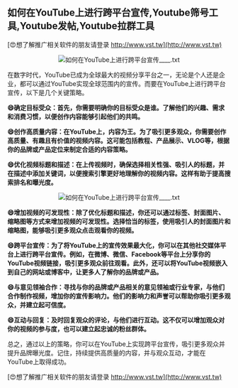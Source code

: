 ## **如何在YouTube上进行跨平台宣传,Youtube筛号工具,Youtube发帖,Youtube拉群工具**

[😍想了解推广相关软件的朋友请登录 http://www.vst.tw](http://www.vst.tw)

 <center><img src="https://vst.tw/MP4/tuiguang/png/4.png" alt="如何在YouTube上进行跨平台宣传____.txt"></center>

在数字时代，YouTube已成为全球最大的视频分享平台之一，无论是个人还是企业，都可以通过YouTube实现全球范围内的宣传。而要在YouTube上进行跨平台宣传，以下是几个关键策略。

**😄确定目标受众：首先，你需要明确你的目标受众是谁。了解他们的兴趣、需求和消费习惯，以便创作内容能够引起他们的共鸣。**

**😄创作高质量内容：在YouTube上，内容为王。为了吸引更多观众，你需要创作高质量、有趣且有价值的视频内容。这可能包括教程、产品展示、VLOG等，根据你的品牌或产品定位来制定合适的内容策略。**

**😄优化视频标题和描述：在上传视频时，确保选择相关性强、吸引人的标题，并在描述中添加关键词，以便搜索引擎更好地理解你的视频内容。这样有助于提高搜索排名和曝光度。**

 <center><img src="https://vst.tw/MP4/tuiguang/png/8.png" alt="如何在YouTube上进行跨平台宣传____.txt"></center>

**😄增加视频的可发现性：除了优化标题和描述，你还可以通过标签、封面图片、缩略图等方式来增加视频的可发现性。选择恰当的标签，使用吸引人的封面图片和缩略图，能够吸引更多观众点击观看你的视频。**

**😄跨平台宣传：为了将YouTube上的宣传效果最大化，你可以在其他社交媒体平台上进行跨平台宣传。例如，在微博、微信、Facebook等平台上分享你的YouTube视频链接，吸引更多观众前往观看。此外，还可以将YouTube视频嵌入到自己的网站或博客中，让更多人了解你的品牌或产品。**

**😄与意见领袖合作：寻找与你的品牌或产品相关的意见领袖或行业专家，与他们合作制作视频，增加你的宣传影响力。他们的影响力和声誉可以帮助你吸引更多观众，并建立起可信度。**

**😄互动与回复：及时回复观众的评论，与他们进行互动。这不仅可以增加观众对你的视频的参与度，也可以建立起忠诚的粉丝群体。**

总之，通过以上的策略，你可以在YouTube上实现跨平台宣传，吸引更多观众并提升品牌曝光度。记住，持续提供高质量的内容，并与观众互动，才能在YouTube上取得成功。

[😍想了解推广相关软件的朋友请登录 http://www.vst.tw](http://www.vst.tw)



